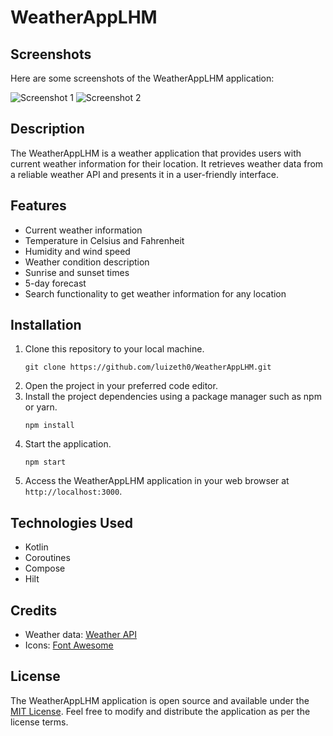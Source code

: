 <!DOCTYPE html>
<html lang="en">
<head>
  <meta charset="UTF-8">
  <meta name="viewport" content="width=device-width, initial-scale=1.0">
  <title>WeatherAppLHM - README</title>
</head>
<body>
  <h1>WeatherAppLHM</h1>

  <h2>Screenshots</h2>
  <p>Here are some screenshots of the WeatherAppLHM application:</p>
  <img src="https://github.com/luizeth0/WeatherAppLHM/assets/123969601/a3cf9606-8d3a-4bd6-a0f0-0e7c6037ee98" alt="Screenshot 1">
  <img src="https://github.com/luizeth0/WeatherAppLHM/assets/123969601/735726e8-2e30-4086-849e-6d17ce1a721c" alt="Screenshot 2">

  <h2>Description</h2>
  <p>The WeatherAppLHM is a weather application that provides users with current weather information for their location. It retrieves weather data from a reliable weather API and presents it in a user-friendly interface.</p>

  <h2>Features</h2>
  <ul>
    <li>Current weather information</li>
    <li>Temperature in Celsius and Fahrenheit</li>
    <li>Humidity and wind speed</li>
    <li>Weather condition description</li>
    <li>Sunrise and sunset times</li>
    <li>5-day forecast</li>
    <li>Search functionality to get weather information for any location</li>
  </ul>

  <h2>Installation</h2>
  <ol>
    <li>Clone this repository to your local machine.
      <pre><code>git clone https://github.com/luizeth0/WeatherAppLHM.git</code></pre>
    </li>
    <li>Open the project in your preferred code editor.</li>
    <li>Install the project dependencies using a package manager such as npm or yarn.
      <pre><code>npm install</code></pre>
    </li>
    <li>Start the application.
      <pre><code>npm start</code></pre>
    </li>
    <li>Access the WeatherAppLHM application in your web browser at <code>http://localhost:3000</code>.</li>
  </ol>

  <h2>Technologies Used</h2>
  <ul>
    <li>Kotlin</li>
    <li>Coroutines</li>
    <li>Compose</li>
    <li>Hilt</li>
  </ul>

  <h2>Credits</h2>
  <ul>
    <li>Weather data: <a href="https://www.weatherapi.com/">Weather API</a></li>
    <li>Icons: <a href="https://fontawesome.com/">Font Awesome</a></li>
  </ul>

  <h2>License</h2>
  <p>The WeatherAppLHM application is open source and available under the <a href="https://github.com/luizeth0/WeatherAppLHM/blob/main/LICENSE">MIT License</a>. Feel free to modify and distribute the application as per the license terms.</p>
</body>
</html>


